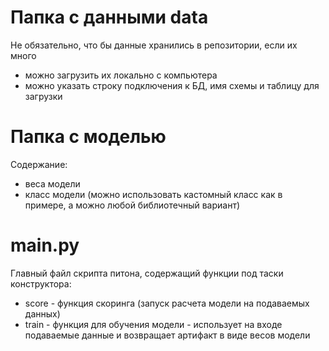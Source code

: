 # Папка с данными data

Не обязательно, что бы данные хранились в репозитории, если их много

- можно загрузить их локально с компьютера
- можно указать строку подключения к БД, имя схемы и таблицу для загрузки

# Папка с моделью

Содержание:

- веса модели
- класс модели (можно использовать кастомный класс как в примере, а можно любой библиотечный вариант)

# main.py

Главный файл скрипта питона, содержащий функции под таски конструктора:

- score - функция скоринга (запуск расчета модели на подаваемых данных)
- train - функция для обучения модели - использует на входе подаваемые данные и возвращает артифакт в виде весов модели